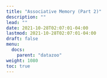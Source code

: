 ```yaml
---
title: "Associative Memory (Part 2)"
description: ""
lead: ""
date: 2021-10-28T02:07:01-04:00
lastmod: 2021-10-28T02:07:01-04:00
draft: false
menu: 
  docs:
    parent: "datazoo"
weight: 1080
toc: true
---
```

